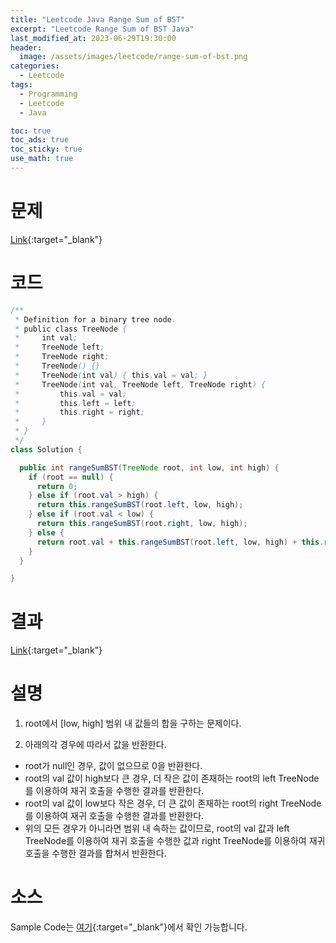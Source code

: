 ```yaml
---
title: "Leetcode Java Range Sum of BST"
excerpt: "Leetcode Range Sum of BST Java"
last_modified_at: 2023-06-29T19:30:00
header:
  image: /assets/images/leetcode/range-sum-of-bst.png
categories:
  - Leetcode
tags:
  - Programming
  - Leetcode
  - Java

toc: true
toc_ads: true
toc_sticky: true
use_math: true
---
```

# 문제
[Link](https://leetcode.com/problems/range-sum-of-bst){:target="_blank"}

# 코드
```java
/**
 * Definition for a binary tree node.
 * public class TreeNode {
 *     int val;
 *     TreeNode left;
 *     TreeNode right;
 *     TreeNode() {}
 *     TreeNode(int val) { this.val = val; }
 *     TreeNode(int val, TreeNode left, TreeNode right) {
 *         this.val = val;
 *         this.left = left;
 *         this.right = right;
 *     }
 * }
 */
class Solution {

  public int rangeSumBST(TreeNode root, int low, int high) {
    if (root == null) {
      return 0;
    } else if (root.val > high) {
      return this.rangeSumBST(root.left, low, high);
    } else if (root.val < low) {
      return this.rangeSumBST(root.right, low, high);
    } else {
      return root.val + this.rangeSumBST(root.left, low, high) + this.rangeSumBST(root.right, low, high);
    }
  }

}
```

# 결과
[Link](https://leetcode.com/problems/range-sum-of-bst/submissions/982259826/){:target="_blank"}

# 설명
1. root에서 [low, high] 범위 내 값들의 합을 구하는 문제이다.

2. 아래의각 경우에 따라서 값을 반환한다.
- root가 null인 경우, 값이 없으므로 0을 반환한다.
- root의 val 값이 high보다 큰 경우, 더 작은 값이 존재하는 root의 left TreeNode를 이용하여 재귀 호출을 수행한 결과를 반환한다.
- root의 val 값이 low보다 작은 경우, 더 큰 값이 존재하는 root의 right TreeNode를 이용하여 재귀 호출을 수행한 결과를 반환한다.
- 위의 모든 경우가 아니라면 범위 내 속하는 값이므로, root의 val 값과 left TreeNode를 이용하여 재귀 호출을 수행한 값과 right TreeNode를 이용하여 재귀 호출을 수행한 결과를 합쳐서 반환한다.

# 소스
Sample Code는 [여기](https://github.com/GracefulSoul/leetcode/blob/master/src/main/java/gracefulsoul/problems/RangeSumOfBST.java){:target="_blank"}에서 확인 가능합니다.